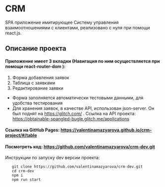 # CRM
SPA приложение имитирующее Систему управления взаимоотношениями с клиентами,  реализовано с нуля при помощи react.js. 
## Описание проекта
#### Приложение имеет 3 вкладки (Навигация по ним осуществляется при помощи react-router-dom ):
1. Форма добавления заявок
2. Таблица с заявками
3. Редактирование заявки  

* Форма заполняется автоматически тестовыми данными, для удобства тестирования
* Для хранения заявок, в качестве API, использован json-server. Он был поднят на https://glitch.com/ . Ссылка на API проекта: https://obtainable-spangled-bugle.glitch.me/applications

#### Ссылка на GitHub Pages: https://valentinamazyarova.github.io/crm-project/#/table
#### Посмотреть код: https://github.com/valentinamazyarova/crm-dev.git
Инструкции по запуску dev версии проекта: 
```
   git clone https://github.com/valentinamazyarova/crm-dev.git
   cd crm-dev
   npm i
   npm run start
```

